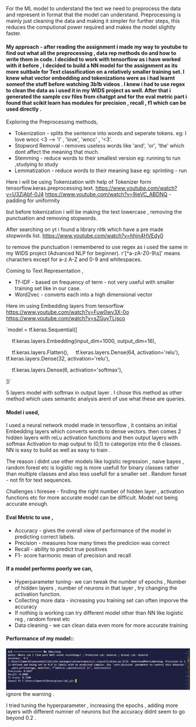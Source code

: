 For the ML model to understand the text we need to preprocess the data and represent in format that the model can understand. Preprocessing is mainly just cleaning the data and making it simpler for further steps, this reduces the computional power required and makes the model slightly faster.

#### My approach - after reading the assignment i made my way to youtube to find out what all the preprocessing , data rep methods do and how to write them in code. I decided to work with tensorflow as i have worked with it before , I decided to build a NN model for the assignment as its more suitbale for Text classification on a relatively smaller training set. I knew what vector embedding and tokenizations were as i had learnt someof the stuff before watching 3b1b videos . I knew i had to use regex to clean the data as i used it in my WIDS project as well. After that i generated the sample csv files from chatgpt and for the eval metric part i found that scikit learn has modules for precision , recall , f1 which can  be used directly .  


Exploring the Preprocessing methods,
 - Tokenization - splits the sentence into words and seperate tokens. eg: I love wncc <3 --> 'I' , 'love', 'wncc' , '<3'.
 - Stopword Removal - removes useless words like 'and', 'or', 'the' which dont affect the meaning that much.
 - Stemming - reduce words to their smallest version eg: running to run  ,studying to study
 - Lemmatization - reduce words to their meaning base eg: sprinting - run


Here i will be using Tokenization with help of Tokenizer form tensorflow.keras.preprocessing.text. 
https://www.youtube.com/watch?v=U3ZjAbf-0J4
https://www.youtube.com/watch?v=9ieVC_ABDNQ - padding for uniformity

but before tokenization i will be making the text lowercase , removing the punctuation and removing stopwords.

After searching on yt i found a library nltk which have a pre made stopwords list. https://www.youtube.com/watch?v=hhjn4HVEdy0

to remove the punctuation i remembered to use regex as i used the same in my WIDS project (Advanced NLP for beginner). r'[^a-zA-Z0-9\s]' means characters except for a-z A-Z and 0-9 and whitespaces.


Coming to Text Representation ,

- Tf-IDF - based on frequency of term - not very useful with smaller training set like in our case.
- Word2vec - converts each into a high dimensional vector

Here im using Embedding layers from tensorflow
https://www.youtube.com/watch?v=Fuw0wv3X-0o
https://www.youtube.com/watch?v=sZGuyTLjsco

`model = tf.keras.Sequential([

    tf.keras.layers.Embedding(input_dim=1000, output_dim=16),

    tf.keras.layers.Flatten(),
    tf.keras.layers.Dense(64, activation='relu'),
    tf.keras.layers.Dense(32, activation='relu'),

    tf.keras.layers.Dense(6, activation='softmax'),

])`

5 layers model with softmax in output layer .
I chose this method as other method which uses semantic analysis arent of use what these are queries.


#### Model i used,

I used a neural network model made in tensorflow , it contains an initial Embedding layers which converts words to dense vectors. then comes 2 hidden layers with reLu activation functions and then output layers with softmax Activation to map output to (0,1) to categorize into the 6 classes.
 NN is easy to build as well as easy to train .

The reason i didnt use other models like logistic regression , naive bayes , random forest etc is logistic reg is more usefull for binary classes rather than multiple classes and also less usefull for a smaller set . Random forset - not fit for text sequences.

Challenges i foresee -  finding  the right number of hidden layer , activation functions etc for more accurate model can be difficult. Model not being accurate enough.

#### Eval Metric to use , 

- Accuracy - gives the overall view of performance of the model in predicting correct labels.
- Precision - measures how many times the predicion was correct
- Recall - ability to predict true positives 
- F1- score harmonic mean of precision and recall

#### If a model performs poorly we can,
- Hyperparameter tuning- we can tweak the number of epochs , Number of hidden layers , number of neurons in that layer ,  try changing the activation function.
- Collecting more data - increasing you training set can often imporve the accuracy
- If nothing is working can try different model other than NN like logistic reg , random forest etc
- Data cleaning - we can clean data even more for more accurate training

#### Performance of my model::

![screenshot](https://github.com/samarthbanodia/WNCC-ASSIGNMENT-ML/blob/main/Screenshot%202025-04-10%20180436.png)
ignore the warning .

I tried tuning the hyperparameter , increasing the epochs  , adding more layers with different numner of neurons but the accuracy didnt seem to go beyond 0.2 .

